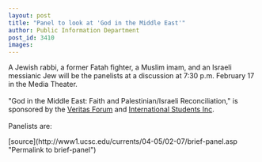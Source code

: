 ```yaml
---
layout: post
title: "Panel to look at 'God in the Middle East'"
author: Public Information Department
post_id: 3410
images:
---
```


<a name="content" id="content"></a>
<p>
  A Jewish rabbi, a former Fatah fighter, a Muslim imam, and an Israeli messianic Jew will be the panelists at a discussion at 7:30 p.m. February 17 in the Media Theater.<br>
  <br>
  "God in the Middle East: Faith and Palestinian/Israeli Reconciliation," is sponsored by the <a href="http://www.veritas.org/UCSC/">Veritas Forum</a> and <a href="http://www.isiwebnet.net/sites/PeggyPollard/Homepage?multcontentitemid=158402">International Students Inc</a>.<br>
  <br>
  Panelists are:
</p>
[source](http://www1.ucsc.edu/currents/04-05/02-07/brief-panel.asp "Permalink to brief-panel")
